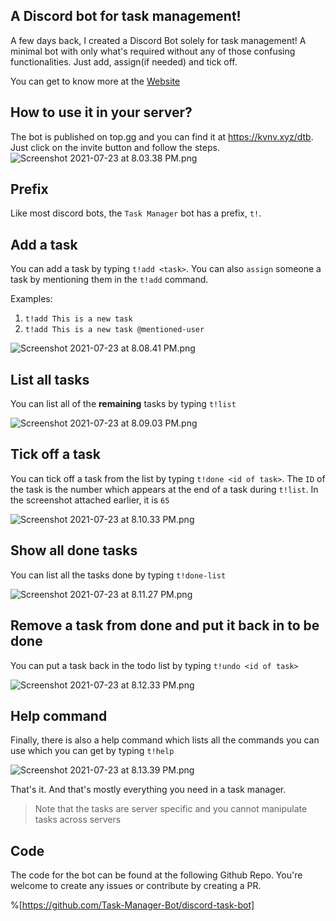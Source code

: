 ## A Discord bot for task management!

A few days back, I created a Discord Bot solely for task management! A minimal bot with only what's required without any of those confusing functionalities. Just add, assign(if needed) and tick off.

You can get to know more at the [Website](https://task-manager-bot.github.io)

## How to use it in your server?
The bot is published on top.gg and you can find it at https://kvnv.xyz/dtb. Just click on the invite button and follow the steps.
![Screenshot 2021-07-23 at 8.03.38 PM.png](https://cdn.hashnode.com/res/hashnode/image/upload/v1627050822851/OSlJRMFxw.png)

## Prefix
Like most discord bots, the `Task Manager` bot has a prefix, `t!`.

## Add a task
You can add a task by typing `t!add <task>`. You can also `assign` someone a task by mentioning them in the `t!add` command.

Examples:
1. `t!add This is a new task`
2. `t!add This is a new task @mentioned-user`

![Screenshot 2021-07-23 at 8.08.41 PM.png](https://cdn.hashnode.com/res/hashnode/image/upload/v1627051126916/0todhdzFv.png)

## List all tasks
You can list all of the **remaining** tasks by typing `t!list`

![Screenshot 2021-07-23 at 8.09.03 PM.png](https://cdn.hashnode.com/res/hashnode/image/upload/v1627051146769/9LbV1M7vk.png)

## Tick off a task
You can tick off a task from the list by typing `t!done <id of task>`. The `ID` of the task is the number which appears at the end of a task during `t!list`. In the screenshot attached earlier, it is `65`

![Screenshot 2021-07-23 at 8.10.33 PM.png](https://cdn.hashnode.com/res/hashnode/image/upload/v1627051237054/DYNInrfOv.png)

## Show all done tasks
You can list all the tasks done by typing `t!done-list`

![Screenshot 2021-07-23 at 8.11.27 PM.png](https://cdn.hashnode.com/res/hashnode/image/upload/v1627051293020/9s5-sAPHrX.png)

## Remove a task from done and put it back in to be done
You can put a task back in the todo list by typing `t!undo <id of task>`

![Screenshot 2021-07-23 at 8.12.33 PM.png](https://cdn.hashnode.com/res/hashnode/image/upload/v1627051359193/aslV3Jd32.png)

## Help command
Finally, there is also a help command which lists all the commands you can use which you can get by typing `t!help`

![Screenshot 2021-07-23 at 8.13.39 PM.png](https://cdn.hashnode.com/res/hashnode/image/upload/v1627051424547/b_iBlrtLe.png)

That's it. And that's mostly everything you need in a task manager.
> Note that the tasks are server specific and you cannot manipulate tasks across servers

## Code
The code for the bot can be found at the following Github Repo. You're welcome to create any issues or contribute by creating a PR.

%[https://github.com/Task-Manager-Bot/discord-task-bot]